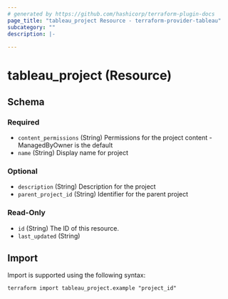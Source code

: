 ```yaml
---
# generated by https://github.com/hashicorp/terraform-plugin-docs
page_title: "tableau_project Resource - terraform-provider-tableau"
subcategory: ""
description: |-
  
---
```


# tableau_project (Resource)





<!-- schema generated by tfplugindocs -->
## Schema

### Required

- `content_permissions` (String) Permissions for the project content - ManagedByOwner is the default
- `name` (String) Display name for project

### Optional

- `description` (String) Description for the project
- `parent_project_id` (String) Identifier for the parent project

### Read-Only

- `id` (String) The ID of this resource.
- `last_updated` (String)

## Import

Import is supported using the following syntax:

```shell
terraform import tableau_project.example "project_id"
```
